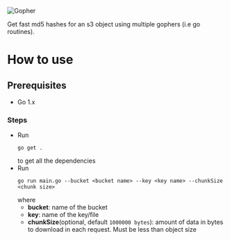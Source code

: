![Gopher](https://go.dev/blog/gopher/header.jpg)

Get fast md5 hashes for an s3 object using multiple gophers (i.e go routines).

# How to use
## Prerequisites
- Go 1.x
### Steps
- Run
    ```shell
    go get .
    ```
    to get all the dependencies
- Run
    ```shell
    go run main.go --bucket <bucket name> --key <key name> --chunkSize <chunk size>
    ```
    where
    - **bucket**: name of the bucket
    - **key**: name of the key/file
    - **chunkSize**(optional, default `1000000 bytes`): amount of data in bytes to download in each request. Must be less than object size
